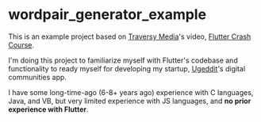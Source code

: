 # wordpair_generator_example

This is an example project based on [Traversy Media](https://www.youtube.com/channel/UC29ju8bIPH5as8OGnQzwJyA)'s video, [Flutter Crash Course](https://www.youtube.com/watch?v=1gDhl4leEzA).

I'm doing this project to familiarize myself with Flutter's codebase and functionality to ready myself for developing my startup, [Ugeddit](https://www.ugeddit.com/)'s digital communities app.

I have some long-time-ago (6-8+ years ago) experience with C languages, Java, and VB, but very limited experience with JS languages, and **no prior experience with Flutter**.
